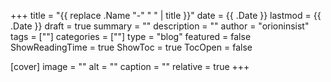 +++
title = "{{ replace .Name "-" " " | title }}"
date = {{ .Date }}
lastmod = {{ .Date }}
draft = true
summary = ""
description = ""
author = "orioninsist"
tags = [""]
categories = [""]
type = "blog"
featured = false
ShowReadingTime = true
ShowToc = true
TocOpen = false

[cover]
    image = ""
    alt = ""
    caption = ""
    relative = true
+++